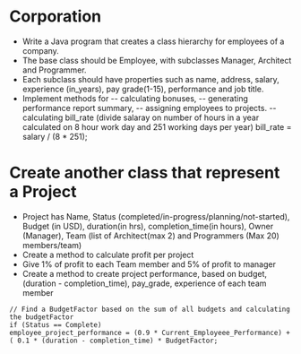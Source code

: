 # Corporation
- Write a Java program that creates a class hierarchy for employees of a company. 
- The base class should be Employee, with subclasses Manager, Architect and Programmer. 
- Each subclass should have properties such as name, address, salary, experience (in_years), pay grade(1-15), performance and job title. 
- Implement methods for 
-- calculating bonuses, 
-- generating performance report summary, 
-- assigning employees to projects.
-- calculating bill_rate (divide salaray on number of hours in  a year calculated  on 8 hour work day and 251 working days per year)
    bill_rate = salary / (8 * 251);


# Create another class that represent a Project
- Project has Name, Status (completed/in-progress/planning/not-started), Budget (in USD), duration(in hrs), completion_time(in hours), Owner (Manager), Team (list of Architect(max 2) and Programmers (Max 20) members/team)
- Create a method to calculate profit per project
- Give 1% of profit to each Team member and 5% of profit to manager
- Create a method to create project performance, based on budget, (duration - completion_time), pay_grade, experience of each team member
```
// Find a BudgetFactor based on the sum of all budgets and calculating the budgetFactor
if (Status == Complete)
employee_project_performance = (0.9 * Current_Employeee_Performance) + ( 0.1 * (duration - completion_time) * BudgetFactor; 
```

